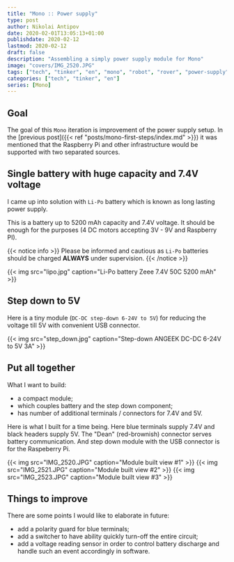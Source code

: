 ```yaml
---
title: "Mono :: Power supply"
type: post
author: Nikolai Antipov
date: 2020-02-01T13:05:13+01:00
publishdate: 2020-02-12
lastmod: 2020-02-12
draft: false
description: "Assembling a simply power supply module for Mono"
image: "covers/IMG_2520.JPG"
tags: ["tech", "tinker", "en", "mono", "robot", "rover", "power-supply", "lipo", "raspberrypi"]
categories: ["tech", "tinker", "en"]
series: [Mono]
---
```


## Goal

The goal of this `Mono` iteration is improvement of the power supply setup. In the [previous post]({{< ref "posts/mono-first-steps/index.md" >}}) it was mentioned that the Raspberry Pi and other infrastructure would be supported with two separated sources.

## Single battery with huge capacity and 7.4V voltage

I came up into solution with `Li-Po` battery which is known as long lasting power supply.

This is a battery up to 5200 mAh capacity and 7.4V voltage. It should be enough for the purposes (4 DC motors accepting 3V - 9V and Raspberry PI).

{{< notice info >}}
Please be informed and cautious as `Li-Po` batteries should be charged **ALWAYS** under supervision.
{{< /notice >}}

{{< img src="lipo.jpg" caption="Li-Po battery Zeee 7.4V 50C 5200 mAh" >}}

## Step down to 5V

Here is a tiny module (`DC-DC step-down 6-24V to 5V`) for reducing the voltage till 5V with convenient USB connector.

{{< img src="step_down.jpg" caption="Step-down ANGEEK DC-DC 6-24V to 5V 3A" >}}

## Put all together

What I want to build:
- a compact module;
- which couples battery and the step down component;
- has number of additional terminals / connectors for 7.4V and 5V.

Here is what I built for a time being. Here blue terminals supply 7.4V and black headers supply 5V.
The "Dean" (red-brownish) connector serves battery communication.
And step down module with the USB connector is for the Raspeberry Pi.

{{< img src="IMG_2520.JPG" caption="Module built view #1" >}}
{{< img src="IMG_2521.JPG" caption="Module built view #2" >}}
{{< img src="IMG_2523.JPG" caption="Module built view #3" >}}

## Things to improve

There are some points I would like to elaborate in future:
- add a polarity guard for blue terminals;
- add a switcher to have ability quickly turn-off the entire circuit;
- add a voltage reading sensor in order to control battery discharge and handle such an event accordingly in software.
